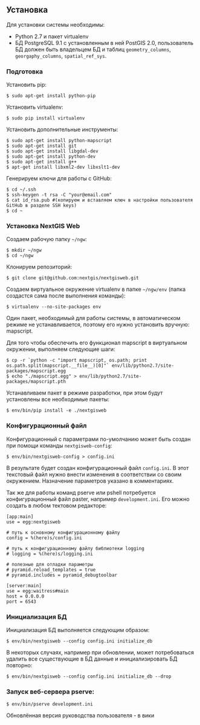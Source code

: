 ## Установка

Для установки системы необходимы:

* Python 2.7 и пакет virtualenv
* БД PostgreSQL 9.1 с установленным в ней PostGIS 2.0, пользователь БД должен быть
  владельцем БД и таблиц `geometry_columns`, `georgaphy_columns`, `spatial_ref_sys`.

### Подготовка

Установить pip:

    $ sudo apt-get install python-pip

Установить virtualenv: 

    $ sudo pip install virtualenv

Установить дополнительные инструменты: 

    $ sudo apt-get install python-mapscript
    $ sudo apt-get install git
    $ sudo apt-get install libgdal-dev
    $ sudo apt-get install python-dev
    $ sudo apt-get install g++
    $ apt-get install libxml2-dev libxslt1-dev

Генерируем ключи для работы с GitHub:

    $ cd ~/.ssh
    $ ssh-keygen -t rsa -C "your@email.com"
    $ cat id_rsa.pub #(копируем и вставляем ключ в настройки пользователя GitHub в разделе SSH keys)
    $ cd ~

### Установка NextGIS Web

Создаем рабочую папку `~/ngw`:
    
    $ mkdir ~/ngw
    $ cd ~/ngw

Клонируем репозиторий:

    $ git clone git@github.com:nextgis/nextgisweb.git

Создаем виртуальное окружение virtualenv в папке `~/ngw/env` (папка создастся сама после выполнения команды):

    $ virtualenv --no-site-packages env

Один пакет, необходимый для работы системы, в автоматическом режиме не устанавливается, поэтому его нужно установить вручную: mapscript.

Для того чтобы обеспечить его функционал mapscript в виртуальном окружении, выполняем следующие шаги:

    $ cp -r `python -c "import mapscript, os.path; print os.path.split(mapscript.__file__)[0]"` env/lib/python2.7/site-packages/mapscript.egg
    $ echo "./mapscript.egg" > env/lib/python2.7/site-packages/mapscript.pth

Устанавливаем пакет в режиме разработки, при этом будут установлены все необходимые пакеты:

    $ env/bin/pip install -e ./nextgisweb

### Конфигурационный файл

Конфигурационный с параметрами по-умолчанию может быть создан при помощи
команды `nextgisweb-config`:

    $ env/bin/nextgisweb-config > config.ini

В результате будет создан конфигурационный файл `config.ini`. В этот текcтовый
файл нужно внести изменения в соответствии со своим окружением. Назначение
параметров указано в комментариях.

Так же для работы команд pserve или pshell потребуется конфигурационный файл paster, 
например `development.ini`. Его можно создать в любом тектовом редакторе:

    [app:main]
    use = egg:nextgisweb

    # путь к основному конфигурационному файлу
    config = %(here)s/config.ini
    
    # путь к конфигурационному файлу библиотеки logging
    # logging = %(here)s/logging.ini

    # полезные для отладки параметры
    # pyramid.reload_templates = true
    # pyramid.includes = pyramid_debugtoolbar

    [server:main]
    use = egg:waitress#main
    host = 0.0.0.0
    port = 6543

### Инициализация БД

Инициализация БД выполняется следующим образом:

    $ env/bin/nextgisweb --config config.ini initialize_db

В некоторых случаях, например при обновлении, может потребоваться удалить все
существующие в БД данные и инициализировать БД повторно:

    $ env/bin/nextgisweb --config config.ini initialize_db --drop

### Запуск веб-сервера pserve:

    $ env/bin/pserve development.ini
    
Обновлённая версия руководства пользователя - в вики    
